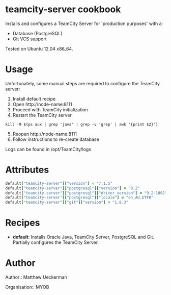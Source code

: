 # teamcity-server cookbook

Installs and configures a TeamCity Server for 'production purposes' with a:
* Database (PostgreSQL)
* Git VCS support

Tested on Ubuntu 12.04 x86_64.

# Usage

Unfortunately, some manual steps are required to configure the TeamCity server:

1. Install default recipe
2. Open http://node-name:8111
3. Proceed with TeamCity initialization
4. Restart the TeamCity server
```
kill -9 $(ps aux | grep 'java' | grep -v 'grep' | awk '{print $2}')
```
5. Reopen http://node-name:8111
6. Follow instructions to re-create database

Logs can be found in /opt/TeamCity/logs

# Attributes

```ruby
default["teamcity-server"]["version"] = "7.1.5"
default["teamcity-server"]["postgresql"]["version"] = "9.2"
default["teamcity-server"]["postgresql"]["driver_version"] = "9.2-1002"
default["teamcity-server"]["postgresql"]["locale"] = "en_AU.UTF8"
default["teamcity-server"]["git"]["version"] = "1.8.3"
```

# Recipes

* __default__: Installs Oracle Java, TeamCity Server, PostgreSQL and Git.
  Partially configures the TeamCity Server.

# Author

Author:: Matthew Ueckerman

Organisation:: MYOB

